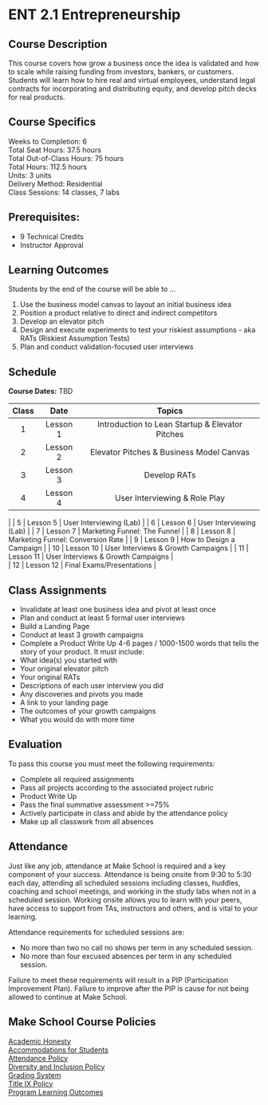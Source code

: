 # ENT 2.1 Entrepreneurship

## Course Description

This course covers how grow a business once the idea is validated and how to scale while raising funding from investors, bankers, or customers. Students will learn how to hire real and virtual employees, understand legal contracts for incorporating and distributing equity, and develop pitch decks for real products.

## Course Specifics

Weeks to Completion:  6 <br>
Total Seat Hours:  37.5 hours <br>
Total Out-of-Class Hours: 75 hours <br>
Total Hours: 112.5 hours <br>
Units:  3 units <br>
Delivery Method:  Residential <br>
Class Sessions:  14 classes, 7 labs

## Prerequisites:  

- 9 Technical Credits
- Instructor Approval

## Learning Outcomes

Students by the end of the course will be able to ...

1. Use the business model canvas to layout an initial business idea
1. Position a product relative to direct and indirect competitors
1. Develop an elevator pitch
1. Design and execute experiments to test your riskiest assumptions - aka RATs (Riskiest Assumption Tests)
1. Plan and conduct validation-focused user interviews

## Schedule

**Course Dates:** TBD

| Class |          Date          |                 Topics                  |
|:-----:|:----------------------:|:---------------------------------------:|
|  1 |  Lesson 1                         | Introduction to Lean Startup & Elevator Pitches |
|  2 |  Lesson 2     | Elevator Pitches & Business Model Canvas |
|  3 |  Lesson 3    | Develop RATs |
|  4 |  Lesson 4                     | User Interviewing & Role Play
 |
|  5 |  Lesson 5                        | User Interviewing (Lab) |
|  6 |  Lesson 6                     | User Interviewing (Lab) |
|  7 |  Lesson 7                        | Marketing Funnel: The Funnel |
|  8 |  Lesson 8                     | Marketing Funnel: Conversion Rate |
|  9 |  Lesson 9                        | How to Design a Campaign |
| 10 |  Lesson 10                        | User Interviews & Growth Campaigns |
| 11 |  Lesson 11                           | User Interviews & Growth Campaigns |  
| 12 |  Lesson 12                   | Final Exams/Presentations |


## Class Assignments
- Invalidate at least one business idea and pivot at least once
- Plan and conduct at least 5 formal user interviews
- Build a Landing Page
- Conduct at least 3 growth campaigns
- Complete a Product Write Up 4-6 pages / 1000-1500 words that tells the story of your product. It must include:
 - What idea(s) you started with
 - Your original elevator pitch
 - Your original RATs
 - Descriptions of each user interview you did
 - Any discoveries and pivots you made
 - A link to your landing page
 - The outcomes of your growth campaigns
 - What you would do with more time

## Evaluation
To pass this course you must meet the following requirements:

- Complete all required assignments
- Pass all projects according to the associated project rubric
 - Product Write Up
- Pass the final summative assessment >=75%
- Actively participate in class and abide by the attendance policy
- Make up all classwork from all absences

## Attendance
Just like any job, attendance at Make School is required and a key component of your success. Attendance is being onsite from 9:30 to 5:30 each day, attending all scheduled sessions including classes, huddles, coaching and school meetings, and working in the study labs when not in a scheduled session. Working onsite allows you to learn with your peers, have access to support from TAs, instructors and others, and is vital to your learning.

Attendance requirements for scheduled sessions are:
- No more than two no call no shows per term in any scheduled session.
- No more than four excused absences per term in any scheduled session.

Failure to meet these requirements will result in a PIP (Participation Improvement Plan).  Failure to improve after the PIP is cause for not being allowed to continue at Make School.


## Make School Course Policies

[Academic Honesty](https://make.sc/academic-honesty)<br>
[Accommodations for Students](https://make.sc/accommodations-for-students)<br>
[Attendance Policy](https://make.sc/attendance-policy)  
[Diversity and Inclusion Policy](https://make.sc/diversity-and-inclusion-policy)<br>
[Grading System](https://make.sc/grading-system)
<br>
[Title IX Policy](https://make.sc/title-ix-policy)<br>
[Program Learning Outcomes](https://make.sc/program-learning-outcomes)

